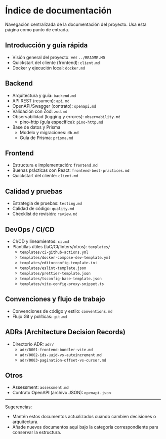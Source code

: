# Índice de documentación

Navegación centralizada de la documentación del proyecto. Usa esta página como punto de entrada.

## Introducción y guía rápida
- Visión general del proyecto: ver `../README.MD`
- Quickstart del cliente (frontend): `client.md`
- Docker y ejecución local: `docker.md`

## Backend
- Arquitectura y guía: `backend.md`
- API REST (resumen): `api.md`
- OpenAPI/Swagger (contrato): `openapi.md`
- Validación con Zod: `zod.md`
- Observabilidad (logging y errores): `observability.md`
  - pino-http (guía específica): `pino-http.md`
- Base de datos y Prisma
  - Modelo y migraciones: `db.md`
  - Guía de Prisma: `prisma.md`

## Frontend
- Estructura e implementación: `frontend.md`
- Buenas prácticas con React: `frontend-best-practices.md`
- Quickstart del cliente: `client.md`

## Calidad y pruebas
- Estrategia de pruebas: `testing.md`
- Calidad de código: `quality.md`
- Checklist de revisión: `review.md`

## DevOps / CI/CD
- CI/CD y lineamientos: `ci.md`
- Plantillas útiles (IaC/CI/linters/otros): `templates/`
  - `templates/ci-github-actions.yml`
  - `templates/docker-compose-dev-template.yml`
  - `templates/editorconfig-template.ini`
  - `templates/eslint-template.json`
  - `templates/prettier-template.json`
  - `templates/tsconfig-base-template.json`
  - `templates/vite-config-proxy-snippet.ts`

## Convenciones y flujo de trabajo
- Convenciones de código y estilo: `conventions.md`
- Flujo Git y políticas: `git.md`

## ADRs (Architecture Decision Records)
- Directorio ADR: `adr/`
  - `adr/0001-frontend-bundler-vite.md`
  - `adr/0002-ids-uuid-vs-autoincrement.md`
  - `adr/0003-pagination-offset-vs-cursor.md`

## Otros
- Assessment: `assessment.md`
- Contrato OpenAPI (archivo JSON): `openapi.json`

---

Sugerencias:
- Mantén estos documentos actualizados cuando cambien decisiones o arquitectura.
- Añade nuevos documentos aquí bajo la categoría correspondiente para conservar la estructura.